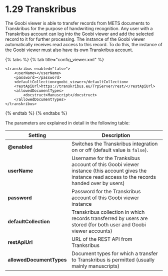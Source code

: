 # 1.29 Transkribus

The Goobi viewer is able to transfer records from METS documents to Transkribus for the purpose of handwriting recognition. Any user with a Transkribus account can log into the Goobi viewer and add the selected record to it for further processing. The instance of the Goobi viewer automatically receives read access to this record. To do this, the instance of the Goobi viewer must also have its own Transkribus account.&#x20;

{% tabs %}
{% tab title="config_viewer.xml" %}
```markup
<transkribus enabled="false">
    <userName></userName>
    <password></password>
    <defaultCollection>goobi_viewer</defaultCollection>
    <restApiUrl>https://transkribus.eu/TrpServer/rest/</restApiUrl>
    <allowedDocumentTypes>
        <docstruct>Manuscript</docstruct>
    </allowedDocumentTypes>
</transkribus>
```
{% endtab %}
{% endtabs %}

The parameters are explained in detail in the following table:

| **Setting**              | Description                                                                                                                                         |
| ------------------------ | --------------------------------------------------------------------------------------------------------------------------------------------------- |
| **@enabled**             | Switches the Transkribus integration on or off (default value is `false`).                                                                          |
| **userName**             | Username for the Tranksibus account of this Goobi viewer instance (this account gives the instance read access to the records handed over by users) |
| **password**             | Password for the Transkribus account of this Goobi viewer instance                                                                                  |
| **defaultCollection**    | Transkribus collection in which records transferred by users are stored (for both user and Goobi viewer accounts)                                   |
| **restApiUrl**           | URL of the REST API from Tranksribus                                                                                                                |
| **allowedDocumentTypes** | Document types for which a transfer to Transkribus is permitted (usually mainly manuscripts)                                                        |
